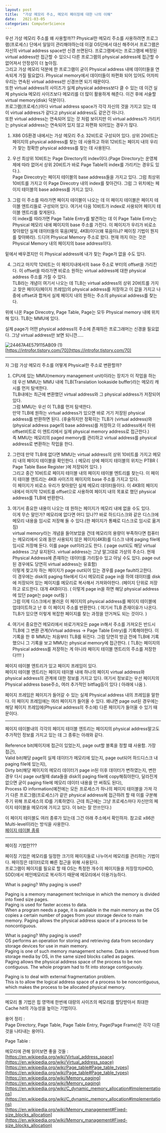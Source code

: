 ```yaml
---
layout: post
title:  "가상 메모리 주소, 메모리 페이징에 대한 나의 이해"
date:   2021-03-05
categories: ComputerScience
---
```


우선 가상 메모리 주소를 왜 사용할까?? Physical한 메모리 주소를 사용하려면 프로그램(프로세스) 단에서 일일이 관리해야하는데 이걸 OS단에서 대신 해주어서 프로그램은 자신의 virtual address space만 신경 쓰면된다. 프로그램에서는 프로그램에 배정된 virtual address만 접근할 수 있으니 다른 프로그램의 physical address에 접근할 수 없어져서 안정성이 더 높아짐.          
그리고 가상 메모리 덕분에 한 프로그램이 굳이 Physical address 내에 데이터들을 연속되게 가질 필요없다. Physical memory에서 데이터들이 파편화 되어 있어도 어차피 우리는 연속된 virtual address만 신경쓰면 되기 때문이다.      
또한 virtual address의 사이즈가 실제 physical address보다 클 수 있는 데 이건 실제 physicla 메모리 사이즈보다 메모리를 더 많이 활용하게 해준다. 이건 후에 서술할 virtual memory(disk) 덕분이다.         
프로그램(프로세스)마다 virtual address space가 각각 자신의 것을 가지고 있는 데 이 virtual address가 같다고 physical address도 같은건 아니다.    
또한 virtual address는 연속되어 있는 것 처럼 보이지만 이 virtual address가 가리키는 physical address는 연속되어 있지 않고 파편화 되어있는 경우가 많다.          

1. X86 OS환경 내에서는 가상 메모리 주소 32비트로 구성되어 있다. 상위 20비트는 페이지의 physical address를 찾는 데 사용하고 하위 12비트는 페이지 내의 우리가 찾는 정확한 physical address를 찾는 데 사용된다.    

2. 우선 최상위 10비트는 Page Directory의 index이다.(Page Directory는 운영체제에 따라 없어서 상위 20비트가 바로 Page Table의 index를 가리키는 경우도 있다.).     
Page Direcotry는 페이지 테이블의 base address들을 가지고 있다. 그럼 최상위 10비트를 가지고 이 Page Direcotry 내의 index를 찾아간다. 그럼 그 위치에는 페이지 테이블의 base address를 가지고 있다.     

3. 그럼 이 주소를 따라가면 페이지 테이블이 나오는 데 이 페이지 테이블은 페이지 테이블 엔트리들로 구성되어 있다. 여기서 다음 10비트가 index로 사용되어 페이지 테이블 엔트리를 찾게된다.         
이 index를 따라가면 Page Table Entry를 발견하는 데 이 Page Table Entry는 Physical 메모리 내에 페이지의 base 주소를 가진다. 이 페이지가 우리가 비로소 찾아왔던 실제 데이터들의 묶음(페잊, 4KB)이다(왜 묶음이냐? 페이징 기법이 뭔지를 찾아봐라). 드디어 Physical Memory 주소로 왔다. 현재 까지 아는 것은 Physical Memory 내의 페이지의 base address이다.     

밑에서 배우겠지만 이 Physical address에 내가 찾는 Page가 없을 수도 있다.     

4. 그리고 마지막 12비트는 이 페이지내에서의 base 주소로 부터의 offset을 가리킨다. 이 offset을 따라가면 비로소 원하는 virtual address에 대한 physical address 주소를 가질 수 있다.      
TLB라는 개념이 여기서 나오는 데 TLB는 virtual address의 상위 20비트를 가지고 찾은 페이지(페이지 프레임)의 physical address를 저장하고 이 값을 가지고 나중에 offset과 합쳐서 실제 페이지 내의 원하는 주소의 physical address를 찾는다.          

위에 나온 Page Direcotry, Page Table, Page는 모두 Physical memory 내에 위치해 있다. TLB는 MMU에 있다.  

실제 page가 어떤 physical address의 주소에 존재하든 프로그래머는 신경쓸 필요없다. 그냥 virtual address만 보면 되니깐.....        

 
![24467A4E579115AB09 (1)](https://user-images.githubusercontent.com/33873804/110157365-6c43ac80-7e2b-11eb-884b-8d9e3efeb7ca.png)    
[https://introfor.tistory.com/70](https://introfor.tistory.com/70)     

------------------------------------

자 그럼 가상 메모리 주소를 어떻게 Physical한 주소로 변환할까?       

1. CPU에 있는 MMU(memory management unit)이라는 장치가 이 작업을 하는 데 우선 MMU는 MMU 내에 TLB(Translation lookaside buffer)라는 메모리 캐시를 먼저 탐색한다.    
TLB내에는 최근에 변환했던 virtual address와 그 physical address가 저장되어 있다.      
그럼 MMU는 우선 이 TLB를 먼저 탐색한다.      
만약 TLB에 원하는 virtual address가 있으면 바로 거기 저장된 physical address를 반환하면 된다. (후술하지만 정확히는 TLB가 (virtual address)와 (physical address page의 base address)를 저장하고 이 address에서 하위 offset비트로 이 엔트리에서 실제 physical memory address로 접근한다.)    
즉 MMU는 메모리의 paged memory를 관리하고 virtual address를 physical address로 변환하는 작업을 한다.           

2. 그런데 만약 TLB에 없다면 MMU는 virtual address의 상위 10비트를 가지고 메모리 내의 페이지 테이블을 확인한다. ( 메모리 상에 페이지 테이블의 위치는 PTBR ( Page Table Base Register )에 저장되어 있다. )             
그리고 중간 10비트로 페이지 테이블 내의 페이지 테이블 엔트리를 찾는다. 이 페이지 테이블 엔트리는 4KB 사이즈의 페이지의 base 주소를 가지고 있다.    
이 페이지가 비로소 우리가 찾아왔던 실제 메모리 데이터들이다. 이 4KB의 페이지 내에서 마지막 12비트를 offset으로 사용하여 페이지 내의 목표로 했던 physical address를 TLB에 반환한다.        

3. 여기서 중요한 내용이 나오는 데 원하는 페이지가 메모리 내에 없을 수도 있다.     
이게 무슨 말인가? 메모리에 없다면 어디 있나?? 바로 하드디스크와 같은 디스크에 메모리 내용을 임시로 저장해 둘 수 있다.(한 페이지가 통째로 디스크로 임시로 옮겨짐)             
virtual memory라는 개념을 들어보았을 건데 메모리의 용량이 부족하다면 컴퓨터는 메모리에서 오래 동안 사용되지 않은 페이지(4KB)를 디스크 내에 paging file에 임시로 저장해 둔다. 이를 page out이라고도 한다. ( page out되도 해당 virtual address 그냥 유지된다. virtual address는 그냥 말그대로 가상의 주소다. 현재 Physical Address에 존재하는 데이터를 가리킬수 있고 아닐 수도 있다. page out된 경우에도 당연히 virtual address는 유효함)            
이렇게 찾고자 하는 페이지가 page out되어 있는 경우를 page fault라고한다.       
이 경우에는 disk의 paging file에서 다시 메모리로 page in을 하여 데이터를 disk에 저장되어 있는 페이지를 메모리로 복사해서 가져와야한다. (페이지 단위로 저장하고 로드한다. 대개 4KB이다). ( 이렇게 page in을 하면 해당 physical address에 있던 page는 page out됨 )            
그럼 이제 디스크에서 불러온 이 페이지의 physical address를 페이지 테이블에 업데이트하고 난 후 이 페이지 주소를 반환한다. ( 여기서 TLB 존재이유가 나온다. TLB가 있으면 이렇게 복잡한 페이지를 찾는 과정을 안거쳐도 되는 것이다. )        

4. 여기서 중요한건 메모리에서 바로가져오든 page in해서 주소를 가져오든 반드시 TLB에 그 변환 관계(Virtual address -> Page Table Entry)를 기록해야한다. 이 기록을 한 후 MMU는 처음부터 TLB를 뒤진다. 그럼 당연히 방금 전에 TLB에 기록했으니 그 기록을 보고 MMU는 physical memory에 접근한다. ( TLB는 페이지의 Physical address를 저장하는 게 아니라 페이지 테이블 엔트리의 주소를 저장한다!!!! )      


페이지 테이블 엔트리가 있고 페이지 프레임이 있다.    
페이지 테이블 엔트리는 페이지 테이블 내에 하나의 페이지 virtual address와 physical address의 관계에 대한 정보를 가지고 있다. 여기서 정보로는 우선 페이지의 Physical address base주소, 여러 추가적인 bitflag등이 있다 ( 아래에 나옴 ).           

페이지 프레임은 페이지가 들어갈 수 있는 실제 Physical address 내의 프레임을 말한다. 이 페이지 프레임에는 여러 페이지가 들어올 수 있다. 왜냐면 page out된 경우에는 해당 페이지 프레임에(Physical address의 주소에) 다른 페이지가 들어올 수 있기 때문이다.       

-----------------------------

페이지 테이블내의 각각의 페이지 테이블 엔트리는 페이지의 physical address말고도 추가적인 정보를 가지고 있는 데 그 종류는 아래와 같다.     

Reference bit(페이지에 접근이 있었는지, page out할 블록을 정할 떄 사용함. 가장 접근),      
Valid bit(해당 page의 실제 데이터가 메모리에 있는지, page out되어 하드디스크 내 paging file에 있는지),      
Dirty bit(해당 페이지의 메모리 데이터가 page in된 이후 데이터가 변하였는지, 변한 경우 다시 page out될때 data들을 disk의 paging file에 copy해줘야한다, 달라진게 없으면 굳이 paging file에 메모리 데이터 내용을 안 써줘도 된다),       
Process ID information(예전에는 모든 프로세스가 하나의 페이지 테이블을 가져 각기 다른 프로그램(프로세스)가 같은 physical address에 접근하려 할 때 이를 구분해주기 위해 프로세스의 ID를 기록하였다. 근데 최근에는 그냥 프로세스마다 자신만의 페이지 테이블을 메모리에 가지고 있다. 이 bit는 잘 안쓰인다.)          

이 페이지 테이블도 여러 종류가 있는데 그건 아래 주소에서 확인하자. 참고로 x86은 Multi-level이라는 방식을 사용한다.       
[페이지 테이블 종류](https://en.wikipedia.org/wiki/Page_table#Page_table_types)


---------------------------       

페이징 기법란???       

페이징 기업은 메모리를 일정한 크기의 페이지들로 나누어서 메모리를 관리하는 기법이다. 페이징은 데이터로의 빠른 접근을 위해 사용된다.     
프로그램이 페이지를 필요로 할 때 OS는 특정한 개수의 페이지들을 저장장치(HDD, SDD)에서 메인메모리로 복사하기 때문에 메모리에서 이용가능하다.


What is paging? Why paging is used?       
 
Paging is a memory management technique in which the memory is divided into fixed size pages.     
Paging is used for faster access to data.     
When a program needs a page, it is available in the main memory as the OS copies a certain number of pages from your storage device to main memory. Paging allows the physical address space of a process to be noncontiguous.        

What is paging? Why paging is used?       
OS performs an operation for storing and retrieving data from secondary storage devices for use in main memory.     
Paging is one of such memory management scheme. Data is retrieved from storage media by OS, in the same sized blocks called as pages.     
Paging allows the physical address space of the process to be non contiguous. The whole program had to fit into storage contiguously.     

Paging is to deal with external fragmentation problem.     
This is to allow the logical address space of a process to be noncontiguous, which makes the process to be allocated physical memory.     

------------------------

메모리 풀 기법은 힙 영역에 한번에 대량의 사이즈의 메모리를 할당받아서 최대한 Cache hit의 가능성을 높이는 기법이다.        

용어 정리 :         
Page Directory, Page Table, Page Table Entry, Page(Page Frame)은 각각 다른 것을 나타내는 용어다.     

Page Table :

메모리에 관해 읽어보면 좋을 것들 :      
[https://en.wikipedia.org/wiki/Virtual_address_space](https://en.wikipedia.org/wiki/Virtual_address_space)        
[https://en.wikipedia.org/wiki/Page_table#Page_table_types](https://en.wikipedia.org/wiki/Page_table#Page_table_types)        
[https://en.wikipedia.org/wiki/Memory_paging](https://en.wikipedia.org/wiki/Memory_paging)            
[https://en.wikipedia.org/wiki/C_dynamic_memory_allocation#Implementations](https://en.wikipedia.org/wiki/C_dynamic_memory_allocation#Implementations)          
[https://en.wikipedia.org/wiki/Memory_management#Fixed-size_blocks_allocation](https://en.wikipedia.org/wiki/Memory_management#Fixed-size_blocks_allocation)         